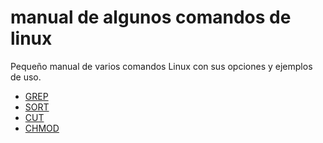 # manual de algunos comandos de linux

Pequeño manual de varios comandos Linux con sus opciones y ejemplos de uso. 

- [GREP](https://github.com/Killercrock2077/manual-Linux/blob/main/grep.html)
- [SORT](https://github.com/Killercrock2077/manual-Linux/blob/main/sort.html)
- [CUT](https://github.com/Killercrock2077/manual-Linux/blob/main/cut.html)
- [CHMOD](https://github.com/Killercrock2077/manual-Linux/blob/main/chmod.html)
